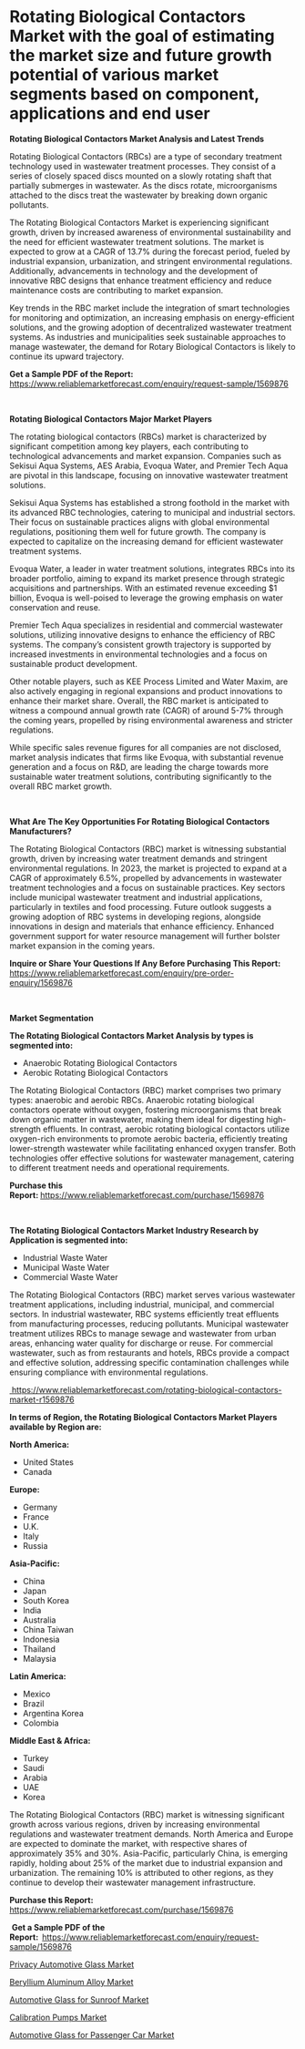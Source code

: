 <p><h1>Rotating Biological Contactors Market with the goal of estimating the market size and future growth potential of various market segments based on component, applications and end user</h1></p><p><strong>Rotating Biological Contactors Market Analysis and Latest Trends</strong></p>
<p><p>Rotating Biological Contactors (RBCs) are a type of secondary treatment technology used in wastewater treatment processes. They consist of a series of closely spaced discs mounted on a slowly rotating shaft that partially submerges in wastewater. As the discs rotate, microorganisms attached to the discs treat the wastewater by breaking down organic pollutants. </p><p>The Rotating Biological Contactors Market is experiencing significant growth, driven by increased awareness of environmental sustainability and the need for efficient wastewater treatment solutions. The market is expected to grow at a CAGR of 13.7% during the forecast period, fueled by industrial expansion, urbanization, and stringent environmental regulations. Additionally, advancements in technology and the development of innovative RBC designs that enhance treatment efficiency and reduce maintenance costs are contributing to market expansion.</p><p>Key trends in the RBC market include the integration of smart technologies for monitoring and optimization, an increasing emphasis on energy-efficient solutions, and the growing adoption of decentralized wastewater treatment systems. As industries and municipalities seek sustainable approaches to manage wastewater, the demand for Rotary Biological Contactors is likely to continue its upward trajectory.</p></p>
<p><strong>Get a Sample PDF of the Report:&nbsp;</strong> <a href="https://www.reliablemarketforecast.com/enquiry/request-sample/1569876?utm_campaign=1398&utm_medium=2&utm_source=Github&utm_content=ia&utm_term=14102024&utm_id=rotating-biological-contactors">https://www.reliablemarketforecast.com/enquiry/request-sample/1569876</a></p>
<p>&nbsp;</p>
<p><strong>Rotating Biological Contactors Major Market Players</strong></p>
<p><p>The rotating biological contactors (RBCs) market is characterized by significant competition among key players, each contributing to technological advancements and market expansion. Companies such as Sekisui Aqua Systems, AES Arabia, Evoqua Water, and Premier Tech Aqua are pivotal in this landscape, focusing on innovative wastewater treatment solutions.</p><p>Sekisui Aqua Systems has established a strong foothold in the market with its advanced RBC technologies, catering to municipal and industrial sectors. Their focus on sustainable practices aligns with global environmental regulations, positioning them well for future growth. The company is expected to capitalize on the increasing demand for efficient wastewater treatment systems.</p><p>Evoqua Water, a leader in water treatment solutions, integrates RBCs into its broader portfolio, aiming to expand its market presence through strategic acquisitions and partnerships. With an estimated revenue exceeding $1 billion, Evoqua is well-poised to leverage the growing emphasis on water conservation and reuse.</p><p>Premier Tech Aqua specializes in residential and commercial wastewater solutions, utilizing innovative designs to enhance the efficiency of RBC systems. The company’s consistent growth trajectory is supported by increased investments in environmental technologies and a focus on sustainable product development.</p><p>Other notable players, such as KEE Process Limited and Water Maxim, are also actively engaging in regional expansions and product innovations to enhance their market share. Overall, the RBC market is anticipated to witness a compound annual growth rate (CAGR) of around 5-7% through the coming years, propelled by rising environmental awareness and stricter regulations.</p><p>While specific sales revenue figures for all companies are not disclosed, market analysis indicates that firms like Evoqua, with substantial revenue generation and a focus on R&D, are leading the charge towards more sustainable water treatment solutions, contributing significantly to the overall RBC market growth.</p></p>
<p>&nbsp;</p>
<p><strong>What Are The Key Opportunities For Rotating Biological Contactors Manufacturers?</strong></p>
<p><p>The Rotating Biological Contactors (RBC) market is witnessing substantial growth, driven by increasing water treatment demands and stringent environmental regulations. In 2023, the market is projected to expand at a CAGR of approximately 6.5%, propelled by advancements in wastewater treatment technologies and a focus on sustainable practices. Key sectors include municipal wastewater treatment and industrial applications, particularly in textiles and food processing. Future outlook suggests a growing adoption of RBC systems in developing regions, alongside innovations in design and materials that enhance efficiency. Enhanced government support for water resource management will further bolster market expansion in the coming years.</p></p>
<p><strong>Inquire or Share Your Questions If Any Before Purchasing This Report:</strong> <a href="https://www.reliablemarketforecast.com/enquiry/pre-order-enquiry/1569876?utm_campaign=1398&utm_medium=2&utm_source=Github&utm_content=ia&utm_term=14102024&utm_id=rotating-biological-contactors">https://www.reliablemarketforecast.com/enquiry/pre-order-enquiry/1569876</a></p>
<p>&nbsp;</p>
<p><strong>Market Segmentation</strong></p>
<p><strong>The Rotating Biological Contactors Market Analysis by types is segmented into:</strong></p>
<p><ul><li>Anaerobic Rotating Biological Contactors</li><li>Aerobic Rotating Biological Contactors</li></ul></p>
<p><p>The Rotating Biological Contactors (RBC) market comprises two primary types: anaerobic and aerobic RBCs. Anaerobic rotating biological contactors operate without oxygen, fostering microorganisms that break down organic matter in wastewater, making them ideal for digesting high-strength effluents. In contrast, aerobic rotating biological contactors utilize oxygen-rich environments to promote aerobic bacteria, efficiently treating lower-strength wastewater while facilitating enhanced oxygen transfer. Both technologies offer effective solutions for wastewater management, catering to different treatment needs and operational requirements.</p></p>
<p><strong>Purchase this Report:&nbsp;</strong><a href="https://www.reliablemarketforecast.com/purchase/1569876?utm_campaign=1398&utm_medium=2&utm_source=Github&utm_content=ia&utm_term=14102024&utm_id=rotating-biological-contactors">https://www.reliablemarketforecast.com/purchase/1569876</a></p>
<p>&nbsp;</p>
<p><strong>The Rotating Biological Contactors Market Industry Research by Application is segmented into:</strong></p>
<p><ul><li>Industrial Waste Water</li><li>Municipal Waste Water</li><li>Commercial Waste Water</li></ul></p>
<p><p>The Rotating Biological Contactors (RBC) market serves various wastewater treatment applications, including industrial, municipal, and commercial sectors. In industrial wastewater, RBC systems efficiently treat effluents from manufacturing processes, reducing pollutants. Municipal wastewater treatment utilizes RBCs to manage sewage and wastewater from urban areas, enhancing water quality for discharge or reuse. For commercial wastewater, such as from restaurants and hotels, RBCs provide a compact and effective solution, addressing specific contamination challenges while ensuring compliance with environmental regulations.</p></p>
<p><a href="https://www.reliablemarketforecast.com/rotating-biological-contactors-market-r1569876?utm_campaign=1398&utm_medium=2&utm_source=Github&utm_content=ia&utm_term=14102024&utm_id=rotating-biological-contactors">&nbsp;https://www.reliablemarketforecast.com/rotating-biological-contactors-market-r1569876</a></p>
<p><strong>In terms of Region, the Rotating Biological Contactors Market Players available by Region are:</strong></p>
<p>
    <p> <strong> North America: </strong>
        <ul>
            <li>United States</li>
            <li>Canada</li>
        </ul>
        </p> 
    <p> <strong> Europe: </strong>
        <ul>
            <li>Germany</li>
            <li>France</li>
            <li>U.K.</li>
            <li>Italy</li>
            <li>Russia</li>
        </ul>
        </p> 
    <p> <strong> Asia-Pacific: </strong>
        <ul>
            <li>China</li>
            <li>Japan</li>
            <li>South Korea</li>
            <li>India</li>
            <li>Australia</li>
            <li>China Taiwan</li>
            <li>Indonesia</li>
            <li>Thailand</li>
            <li>Malaysia</li>
        </ul>
        </p> 
    <p> <strong> Latin America: </strong>
        <ul>
            <li>Mexico</li>
            <li>Brazil</li>
            <li>Argentina Korea</li>
            <li>Colombia</li>
        </ul>
        </p> 
    <p> <strong> Middle East & Africa: </strong>
        <ul>
            <li>Turkey</li>
            <li>Saudi</li>
            <li>Arabia</li>
            <li>UAE</li>
            <li>Korea</li>
        </ul>
    </p>
    </p>
<p><p>The Rotating Biological Contactors (RBC) market is witnessing significant growth across various regions, driven by increasing environmental regulations and wastewater treatment demands. North America and Europe are expected to dominate the market, with respective shares of approximately 35% and 30%. Asia-Pacific, particularly China, is emerging rapidly, holding about 25% of the market due to industrial expansion and urbanization. The remaining 10% is attributed to other regions, as they continue to develop their wastewater management infrastructure.</p></p>
<p><strong>Purchase this Report: </strong><a href="https://www.reliablemarketforecast.com/purchase/1569876?utm_campaign=1398&utm_medium=2&utm_source=Github&utm_content=ia&utm_term=14102024&utm_id=rotating-biological-contactors">https://www.reliablemarketforecast.com/purchase/1569876</a></p>
<p>&nbsp;<strong>Get a Sample PDF of the Report:&nbsp;&nbsp;</strong><a href="https://www.reliablemarketforecast.com/enquiry/request-sample/1569876?utm_campaign=1398&utm_medium=2&utm_source=Github&utm_content=ia&utm_term=14102024&utm_id=rotating-biological-contactors">https://www.reliablemarketforecast.com/enquiry/request-sample/1569876</a></p>
<p><strong></strong></p>
<p><p><a href="https://www.linkedin.com/pulse/in-depth-privacy-automotive-glass-market-review-size-share-pumqe?trk=public_post_embed_feed-article-content&utm_campaign=1398&utm_medium=2&utm_source=Github&utm_content=ia&utm_term=14102024&utm_id=rotating-biological-contactors">Privacy Automotive Glass Market</a></p><p><a href="https://github.com/angilauio/Market-Research-Report-List-1/blob/main/beryllium-aluminum-alloy-market.md?utm_campaign=1398&utm_medium=2&utm_source=Github&utm_content=ia&utm_term=14102024&utm_id=rotating-biological-contactors">Beryllium Aluminum Alloy Market</a></p><p><a href="https://www.linkedin.com/pulse/analyzing-automotive-glass-sunroof-market-dynamics-growth-aiwec?trk=public_post_embed_feed-article-content&utm_campaign=1398&utm_medium=2&utm_source=Github&utm_content=ia&utm_term=14102024&utm_id=rotating-biological-contactors">Automotive Glass for Sunroof Market</a></p><p><a href="https://github.com/rocyq11genung/Market-Research-Report-List-1/blob/main/calibration-pumps-market.md?utm_campaign=1398&utm_medium=2&utm_source=Github&utm_content=ia&utm_term=14102024&utm_id=rotating-biological-contactors">Calibration Pumps Market</a></p><p><a href="https://www.linkedin.com/pulse/exploring-automotive-glass-passenger-car-market-strategic-ssihc?trk=public_post_embed_feed-article-content&utm_campaign=1398&utm_medium=2&utm_source=Github&utm_content=ia&utm_term=14102024&utm_id=rotating-biological-contactors">Automotive Glass for Passenger Car Market</a></p></p>